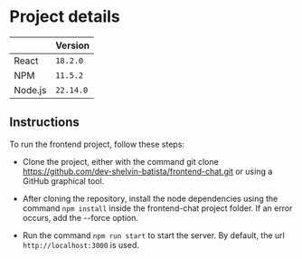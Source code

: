 # Project details

|                |Version							|
|----------------|-------------------------------|
|React|`18.2.0`            |
|NPM          |`11.5.2`            |
|Node.js          |`22.14.0`|

## Instructions

To run the frontend project, follow these steps:

- Clone the project, either with the command git clone https://github.com/dev-shelvin-batista/frontend-chat.git or using a GitHub graphical tool.

- After cloning the repository, install the node dependencies using the command `npm install` inside the frontend-chat project folder. If an error occurs, add the --force option.

- Run the command `npm run start` to start the server. By default, the url `http://localhost:3000` is used.